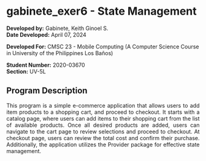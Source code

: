 # gabinete_exer6 - State Management

**Developed by:** Gabinete, Keith Ginoel S.  
**Date Developed:** April 07, 2024  

**Developed For:** CMSC 23 - Mobile Computing (A Computer Science Course in University of the Philippines Los Baños)

**Student Number:** 2020-03670  
**Section:** UV-5L

## Program Description  
<p style="text-align: justify;">
This program is a simple e-commerce application that allows users to 
add item products to a shopping cart, and proceed to checkout. It starts 
with a catalog page, where users can add items to their shopping cart from 
the list of available products. Once all desired products are added, users 
can navigate to the cart page to review selections and proceed to checkout. 
At checkout page, users can review the total cost and confirm their purchase. 
Additionally, the application utilizes the Provider package for effective 
state management.
</p>
